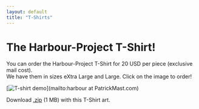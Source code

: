 ```yaml
---
layout: default
title: "T-Shirts"
---
```


# The Harbour-Project T-Shirt!

You can order the Harbour-Project T-Shirt for 20 USD per piece (exclusive mail
cost).<br>
We have them in sizes eXtra Large and Large. Click on the image to order!

[![T-shirt demo](https://harbour.github.io/art/hilde-tshirt.jpg)](mailto:harbour at PatrickMast.com)

Download [.zip](https://harbour.github.io/art/harbour-tshirt.zip) (1 MB) with this T-Shirt art.
